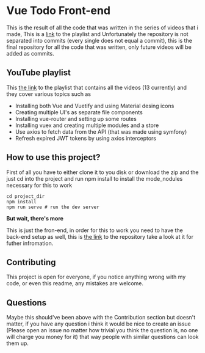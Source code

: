 # Vue Todo Front-end 

This is the result of all the code that was written in the series of videos that i made, This is a [link](https://www.youtube.com/watch?v=ZpAQZ7HbweA&list=PLqhuffi3fiMNRoRU2dijolTTKOnE_197R) to the playlist and Unfortunately the repository is not separated into commits (every single does not equal a commit), this is the final repository for all the code that was written, only future videos will be added as commits.

## YouTube playlist

This [the link](https://www.youtube.com/watch?v=ZpAQZ7HbweA&list=PLqhuffi3fiMNRoRU2dijolTTKOnE_197R) to the playlist that contains all the videos (13 currently) and they cover various topics such as 
* Installing both Vue and Vuetify and using Material desing icons 
* Creating multiple UI's as separate file components 
* Installing vue-router and setting up some routes 
* Installing vuex and creating multiple modules and a store
* Use axios to fetch data from the API (that was made using symfony)
* Refresh expired JWT tokens by using axios interceptors 

## How to use this project?

First of all you have to either clone it to you disk or download the zip and the just cd into the project and run npm install to install the mode_nodules necessary for this to work

```
cd project_dir
npm install
npm run serve # run the dev server
```
__But wait, there's more__

This is just the fron-end, in order for this to work you need to have the back-end setup as well, this is [the link](https://github.com/konshensx16/symfony-todo-backend) to the repository take a look at it for futher infromation.

## Contributing

This project is open for everyone, if you notice anything wrong with my code, or even this readme, any mistakes are welcome.

## Questions

Maybe this should've been above with the Contribution section but doesn't matter, if you have any question i think it would be nice to create an issue (Please open an issue no matter how trivial you think the question is, no one will charge you money for it) that way people with similar questions can look them up.